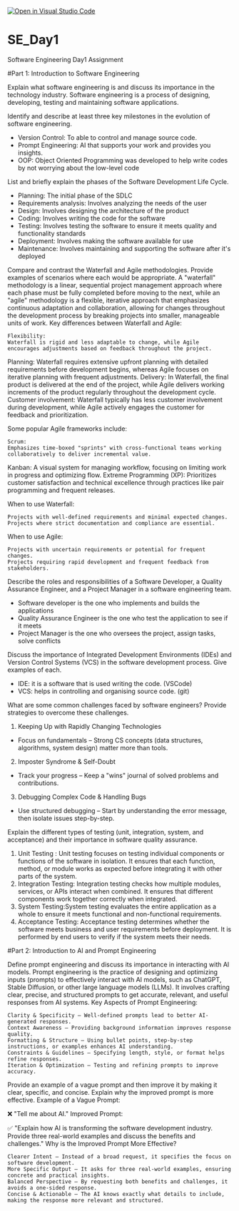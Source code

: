 [![Open in Visual Studio Code](https://classroom.github.com/assets/open-in-vscode-2e0aaae1b6195c2367325f4f02e2d04e9abb55f0b24a779b69b11b9e10269abc.svg)](https://classroom.github.com/online_ide?assignment_repo_id=18376386&assignment_repo_type=AssignmentRepo)
# SE_Day1
Software Engineering Day1 Assignment

#Part 1: Introduction to Software Engineering

Explain what software engineering is and discuss its importance in the technology industry.
Software engineering is a process of designing, developing, testing and maintaining software applications.

Identify and describe at least three key milestones in the evolution of software engineering.
- Version Control: To able to control and manage source code.
- Prompt Engineering: AI that supports your work and provides you insights.
- OOP: Object Oriented Programming was developed to help write codes by not worrying about the low-level code


List and briefly explain the phases of the Software Development Life Cycle.
- Planning: The initial phase of the SDLC
- Requirements analysis: Involves analyzing the needs of the user
- Design: Involves designing the architecture of the product
- Coding: Involves writing the code for the software
- Testing: Involves testing the software to ensure it meets quality and functionality standards
- Deployment: Involves making the software available for use
- Maintenance: Involves maintaining and supporting the software after it's deployed


Compare and contrast the Waterfall and Agile methodologies. Provide examples of scenarios where each would be appropriate.
A "waterfall" methodology is a linear, sequential project management approach where each phase must be fully completed before moving to the next, while an "agile" methodology is a flexible, iterative approach that emphasizes continuous adaptation and collaboration, allowing for changes throughout the development process by breaking projects into smaller, manageable units of work. 
Key differences between Waterfall and Agile:

    Flexibility:
    Waterfall is rigid and less adaptable to change, while Agile encourages adjustments based on feedback throughout the project. 

Planning:
Waterfall requires extensive upfront planning with detailed requirements before development begins, whereas Agile focuses on iterative planning with frequent adjustments. 
Delivery:
In Waterfall, the final product is delivered at the end of the project, while Agile delivers working increments of the product regularly throughout the development cycle. 
Customer involvement:
Waterfall typically has less customer involvement during development, while Agile actively engages the customer for feedback and prioritization. 

Some popular Agile frameworks include:

    Scrum:
    Emphasizes time-boxed "sprints" with cross-functional teams working collaboratively to deliver incremental value. 

Kanban:
A visual system for managing workflow, focusing on limiting work in progress and optimizing flow. 
Extreme Programming (XP):
Prioritizes customer satisfaction and technical excellence through practices like pair programming and frequent releases. 

When to use Waterfall:

    Projects with well-defined requirements and minimal expected changes.
    Projects where strict documentation and compliance are essential. 

When to use Agile:

    Projects with uncertain requirements or potential for frequent changes.
    Projects requiring rapid development and frequent feedback from stakeholders. 


Describe the roles and responsibilities of a Software Developer, a Quality Assurance Engineer, and a Project Manager in a software engineering team.

- Software developer is the one who implements and builds the applications
- Quality Assurance Engineer is the one who test the application to see if it meets
- Project Manager is the one who oversees the project, assign tasks, solve conflicts


Discuss the importance of Integrated Development Environments (IDEs) and Version Control Systems (VCS) in the software development process. Give examples of each.
- IDE: it is a software that is used writing the code. (VSCode)
- VCS: helps in controlling and organising source code. (git)

What are some common challenges faced by software engineers? Provide strategies to overcome these challenges.
1. Keeping Up with Rapidly Changing Technologies
 - Focus on fundamentals – Strong CS concepts (data structures, algorithms, system design) matter more than tools.
2. Imposter Syndrome & Self-Doubt
 - Track your progress – Keep a "wins" journal of solved problems and contributions.
3. Debugging Complex Code & Handling Bugs
 - Use structured debugging – Start by understanding the error message, then isolate issues step-by-step.

Explain the different types of testing (unit, integration, system, and acceptance) and their importance in software quality assurance.
1. Unit Testing : Unit testing focuses on testing individual components or functions of the software in isolation. It ensures that each function, method, or module works as expected before integrating it with other parts of the system.
2. Integration Testing: Integration testing checks how multiple modules, services, or APIs interact when combined. It ensures that different components work together correctly when integrated.
3. System Testing:System testing evaluates the entire application as a whole to ensure it meets functional and non-functional requirements.
4. Acceptance Testing: Acceptance testing determines whether the software meets business and user requirements before deployment. It is performed by end users to verify if the system meets their needs.

#Part 2: Introduction to AI and Prompt Engineering


Define prompt engineering and discuss its importance in interacting with AI models.
Prompt engineering is the practice of designing and optimizing inputs (prompts) to effectively interact with AI models, such as ChatGPT, Stable Diffusion, or other large language models (LLMs). It involves crafting clear, precise, and structured prompts to get accurate, relevant, and useful responses from AI systems.
Key Aspects of Prompt Engineering:

    Clarity & Specificity – Well-defined prompts lead to better AI-generated responses.
    Context Awareness – Providing background information improves response quality.
    Formatting & Structure – Using bullet points, step-by-step instructions, or examples enhances AI understanding.
    Constraints & Guidelines – Specifying length, style, or format helps refine responses.
    Iteration & Optimization – Testing and refining prompts to improve accuracy.


Provide an example of a vague prompt and then improve it by making it clear, specific, and concise. Explain why the improved prompt is more effective.
Example of a Vague Prompt:

❌ "Tell me about AI."
Improved Prompt:

✅ "Explain how AI is transforming the software development industry. Provide three real-world examples and discuss the benefits and challenges."
Why is the Improved Prompt More Effective?

    Clearer Intent – Instead of a broad request, it specifies the focus on software development.
    More Specific Output – It asks for three real-world examples, ensuring concrete and practical insights.
    Balanced Perspective – By requesting both benefits and challenges, it avoids a one-sided response.
    Concise & Actionable – The AI knows exactly what details to include, making the response more relevant and structured.
